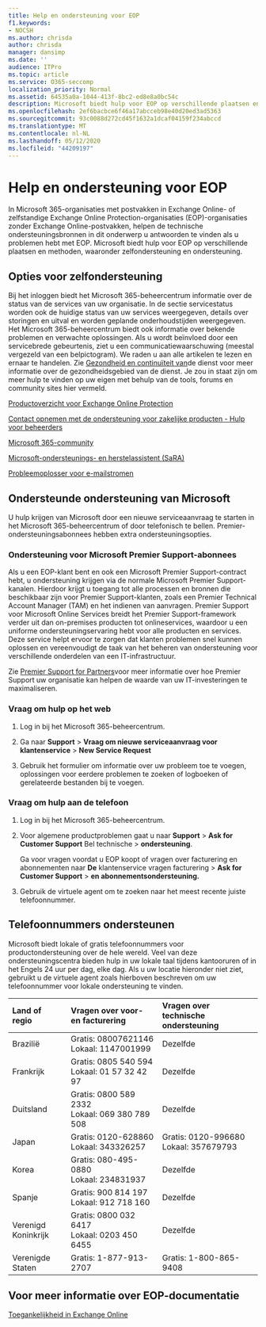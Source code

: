 ```yaml
---
title: Help en ondersteuning voor EOP
f1.keywords:
- NOCSH
ms.author: chrisda
author: chrisda
manager: dansimp
ms.date: ''
audience: ITPro
ms.topic: article
ms.service: O365-seccomp
localization_priority: Normal
ms.assetid: 64535a0a-1044-413f-8bc2-ed8e8a0bc54c
description: Microsoft biedt hulp voor EOP op verschillende plaatsen en methoden, waaronder zelfondersteuning en ondersteuning.
ms.openlocfilehash: 2ef6bacbce6f46a17abcceb98e40d20ed3ad5363
ms.sourcegitcommit: 93c0088d272cd45f1632a1dcaf04159f234abccd
ms.translationtype: MT
ms.contentlocale: nl-NL
ms.lasthandoff: 05/12/2020
ms.locfileid: "44209197"
---
```

# <a name="help-and-support-for-eop"></a>Help en ondersteuning voor EOP

In Microsoft 365-organisaties met postvakken in Exchange Online- of zelfstandige Exchange Online Protection-organisaties (EOP)-organisaties zonder Exchange Online-postvakken, helpen de technische ondersteuningsbronnen in dit onderwerp u antwoorden te vinden als u problemen hebt met EOP. Microsoft biedt hulp voor EOP op verschillende plaatsen en methoden, waaronder zelfondersteuning en ondersteuning.

## <a name="self-support-options"></a>Opties voor zelfondersteuning

Bij het inloggen biedt het Microsoft 365-beheercentrum informatie over de status van de services van uw organisatie. In de sectie servicestatus worden ook de huidige status van uw services weergegeven, details over storingen en uitval en worden geplande onderhoudstijden weergegeven. Het Microsoft 365-beheercentrum biedt ook informatie over bekende problemen en verwachte oplossingen. Als u wordt beïnvloed door een servicebrede gebeurtenis, ziet u een communicatiewaarschuwing (meestal vergezeld van een belpictogram). We raden u aan alle artikelen te lezen en ernaar te handelen. Zie [Gezondheid en continuïteit van](https://docs.microsoft.com/office365/servicedescriptions/office-365-platform-service-description/service-health-and-continuity)de dienst voor meer informatie over de gezondheidsgebied van de dienst. Je zou in staat zijn om meer hulp te vinden op uw eigen met behulp van de tools, forums en community sites hier vermeld.

[Productoverzicht voor Exchange Online Protection](https://products.office.com/exchange/exchange-email-security-spam-protection)

[Contact opnemen met de ondersteuning voor zakelijke producten - Hulp voor beheerders](https://docs.microsoft.com/office365/admin/contact-support-for-business-products)

[Microsoft 365-community](https://techcommunity.microsoft.com/t5/Office-365/ct-p/Office365)

[Microsoft-ondersteunings- en herstelassistent (SaRA)](https://support.office.com/article/e90bb691-c2a7-4697-a94f-88836856c72f)

[Probleemoplosser voor e-mailstromen](https://aka.ms/FixEmail)

## <a name="assisted-support-from-microsoft"></a>Ondersteunde ondersteuning van Microsoft

U hulp krijgen van Microsoft door een nieuwe serviceaanvraag te starten in het Microsoft 365-beheercentrum of door telefonisch te bellen. Premier-ondersteuningsabonnees hebben extra ondersteuningsopties.

### <a name="support-for-microsoft-premier-support-subscribers"></a>Ondersteuning voor Microsoft Premier Support-abonnees

Als u een EOP-klant bent en ook een Microsoft Premier Support-contract hebt, u ondersteuning krijgen via de normale Microsoft Premier Support-kanalen. Hierdoor krijgt u toegang tot alle processen en bronnen die beschikbaar zijn voor Premier Support-klanten, zoals een Premier Technical Account Manager (TAM) en het indienen van aanvragen. Premier Support voor Microsoft Online Services breidt het Premier Support-framework verder uit dan on-premises producten tot onlineservices, waardoor u een uniforme ondersteuningservaring hebt voor alle producten en services. Deze service helpt ervoor te zorgen dat klanten problemen snel kunnen oplossen en vereenvoudigt de taak van het beheren van ondersteuning voor verschillende onderdelen van een IT-infrastructuur.

Zie [Premier Support for Partners](https://partner.microsoft.com/support/microsoft-services-premier-support)voor meer informatie over hoe Premier Support uw organisatie kan helpen de waarde van uw IT-investeringen te maximaliseren.

### <a name="ask-for-help-on-the-web"></a>Vraag om hulp op het web

1. Log in bij het Microsoft 365-beheercentrum.

2. Ga naar **Support** \> **Vraag om nieuwe serviceaanvraag voor klantenservice** \> **New Service Request**

3. Gebruik het formulier om informatie over uw probleem toe te voegen, oplossingen voor eerdere problemen te zoeken of logboeken of gerelateerde bestanden bij te voegen.

### <a name="ask-for-help-on-the-telephone"></a>Vraag om hulp aan de telefoon

1. Log in bij het Microsoft 365-beheercentrum.

2. Voor algemene productproblemen gaat u naar **Support** \> **Ask for Customer Support** Bel technische \> **ondersteuning**.

   Ga voor vragen voordat u EOP koopt of vragen over facturering en abonnementen naar **De** klantenservice vragen facturering \> **Ask for Customer Support** \> **en abonnementsondersteuning.**

3. Gebruik de virtuele agent om te zoeken naar het meest recente juiste telefoonnummer.

## <a name="support-telephone-numbers"></a>Telefoonnummers ondersteunen

Microsoft biedt lokale of gratis telefoonnummers voor productondersteuning over de hele wereld. Veel van deze ondersteuningscentra bieden hulp in uw lokale taal tijdens kantooruren of in het Engels 24 uur per dag, elke dag. Als u uw locatie hieronder niet ziet, gebruikt u de virtuele agent zoals hierboven beschreven om uw telefoonnummer voor lokale ondersteuning te vinden.

|**Land of regio**|**Vragen over voor- en facturering**|**Vragen over technische ondersteuning**|
|:-----|:-----|:-----|
|Brazilië|Gratis: 08007621146 <br/> Lokaal: 1147001999|Dezelfde|
|Frankrijk|Gratis: 0805 540 594 <br/> Lokaal: 01 57 32 42 97|Dezelfde|
|Duitsland|Gratis: 0800 589 2332 <br/>  Lokaal: 069 380 789 508|Dezelfde|
|Japan|Gratis: 0120-628860 <br/> Lokaal: 343326257|Gratis: 0120-996680 <br/> Lokaal: 357679793|
|Korea|Gratis: 080-495-0880 <br/> Lokaal: 234831937|Dezelfde|
|Spanje|Gratis: 900 814 197 <br/> Lokaal: 912 718 160|Dezelfde|
|Verenigd Koninkrijk|Gratis: 0800 032 6417 <br/> Lokaal: 0203 450 6455|Dezelfde|
|Verenigde Staten|Gratis: 1-877-913-2707|Gratis: 1-800-865-9408|

## <a name="for-more-information-about-eop-documentation"></a>Voor meer informatie over EOP-documentatie

[Toegankelijkheid in Exchange Online](https://docs.microsoft.com/Exchange/accessibility/accessibility)
